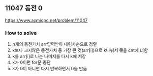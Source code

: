 ## 11047 동전 0

https://www.acmicpc.net/problem/11047

### How to solve

1. n개의 동전가치 arr입력받아 내림차순으로 정렬
2. k보다 크지않은 동전가치 중 가장 큰 것(arr[i])으로 k나눠서 몫을 cnt에 더함
3. k를 arr[i]로 나눈 나머지를 다시 k에 저장
4. k가 0이면 for문 중단
5. k가 0이 아니면 다시 반복하면서 0을 만듦